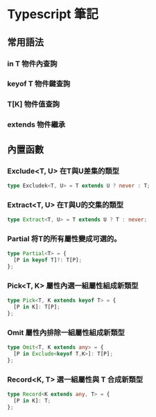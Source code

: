 # Typescript  筆記

## 常用語法

### in T  物件內查詢 

### keyof T  物件鍵查詢 

### T[K] 物件值查詢 

### extends 物件繼承

## 內置函數

### Exclude<T, U> 在T與U差集的類型

```ts
type Excludek<T, U> = T extends U ? never : T;

```

### Extract<T, U> 在T與U的交集的類型

```ts
type Extract<T, U> = T extends U ? T : never;

```

### Partial<T> 将T的所有屬性變成可選的。

```ts
type Partial<T> = {
  [P in keyof T]?: T[P];
};
```

### Pick<T, K> 屬性內選一組屬性組成新類型

```ts
type Pick<T, K extends keyof T> = {
  [P in K]: T[P];
};
```

### Omit<T> 屬性內排除一組屬性組成新類型

```ts
type Omit<T, K extends any> = {
  [P in Exclude<keyof T,K>]: T[P];
};
```

### Record<K, T> 選一組屬性與 T 合成新類型

```ts
type Record<K extends any, T> = {
  [P in K]: T;
};
```
